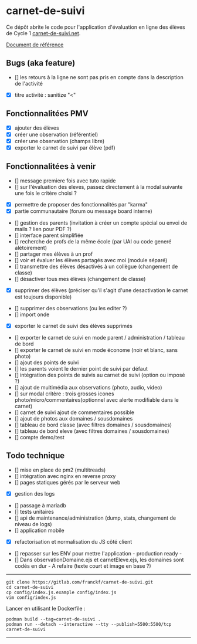 # carnet-de-suivi

Ce dépôt abrite le code pour l'application d'évaluation en ligne des élèves de Cycle 1 [carnet-de-suivi.net](carnet-de-suivi.net).

[Document de référence](https://eduscol.education.fr/cid97131/suivi-et-evaluation-a-l-ecole-maternelle.html)

## Bugs (aka feature)
- [] les retours à la ligne ne sont pas pris en compte dans la description de l'activité
- [x] titre activité : sanitize "<"

## Fonctionnalitées PMV

- [x] ajouter des élèves
- [x] créer une observation (référentiel)
- [x] créer une observation (champs libre)
- [x] exporter le carnet de suivi par élève (pdf)

## Fonctionnalitées à venir

- [] message premiere fois avec tuto rapide
- [] sur l'évaluation des eleves, passez directement à la modal suivante une fois le critère choisi ?
- [x] permettre de proposer des fonctionnalités par "karma"
- [x] partie communautaire (forum ou message board interne)
- [] gestion des parents (invitation à créer un compte spécial ou envoi de mails ? lien pour PDF ?)
- [] interface parent simplifiée
- [] recherche de profs de la même école (par UAI ou code generé alétoirement)
- [] partager mes élèves à un prof
- [] voir et évaluer les élèves partagés avec moi (module séparé)
- [] transmettre des élèves désactivés à un collègue (changement de classe)
- [] désactiver tous mes élèves (changement de classe)
- [x] supprimer des élèves (préciser qu'il s'agit d'une desactivation le carnet est toujours disponible)
- [] supprimer des observations (ou les editer ?)
- [] import onde
- [x] exporter le carnet de suivi des élèves supprimés
- [] exporter le carnet de suivi en mode parent / administration / tableau de bord
- [] exporter le carnet de suivi en mode économe (noir et blanc, sans photo)
- [] ajout des points de suivi
- [] les parents voient le dernier point de suivi par défaut
- [] intégration des points de suivis au carnet de suivi (option ou imposé ?)
- [] ajout de multimédia aux observations (photo, audio, video)
- [] sur modal critère : trois grosses icones photo/micro/commentaires(optionnel avec alerte modifiable dans le carnet)
- [] carnet de suivi ajout de commentaires possible
- [] ajout de photos aux domaines / sousdomaines
- [] tableau de bord classe (avec filtres domaines / sousdomaines)
- [] tableau de bord eleve (avec filtres domaines / sousdomaines)
- [] compte demo/test

## Todo technique

- [] mise en place de pm2 (multitreads)
- [] intégration avec nginx en reverse proxy
- [] pages statiques gérés par le serveur web
- [x] gestion des logs
- [] passage à mariadb
- [] tests unitaires
- [] api de maintenance/administration (dump, stats, changement de niveau de logs)
- [] application mobile
- [x] refactorisation et normalisation du JS côté client
- [] repasser sur les ENV pour mettre l'application - production ready -
- [] Dans observationDomaine.ejs et carnetEleve.ejs, les domaines sont codés en dur - A refaire (texte court et image en base ?)

---

```
git clone https://gitlab.com/franckf/carnet-de-suivi.git
cd carnet-de-suivi
cp config/index.js.example config/index.js
vim config/index.js
```

Lancer en utilisant le Dockerfile :

```
podman build --tag=carnet-de-suivi .
podman run --detach --interactive --tty --publish=5500:5500/tcp carnet-de-suivi
```

---